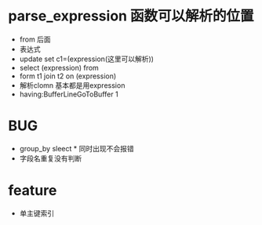 # parse_expression 函数可以解析的位置
- from 后面
- 表达式
- update set c1=(expression(这里可以解析))
- select (expression) from
- form t1 join t2 on (expression)
- 解析clomn 基本都是用expression
- having:BufferLineGoToBuffer 1




# BUG
- group_by sleect * 同时出现不会报错
- 字段名重复没有判断
# feature
- 单主键索引
